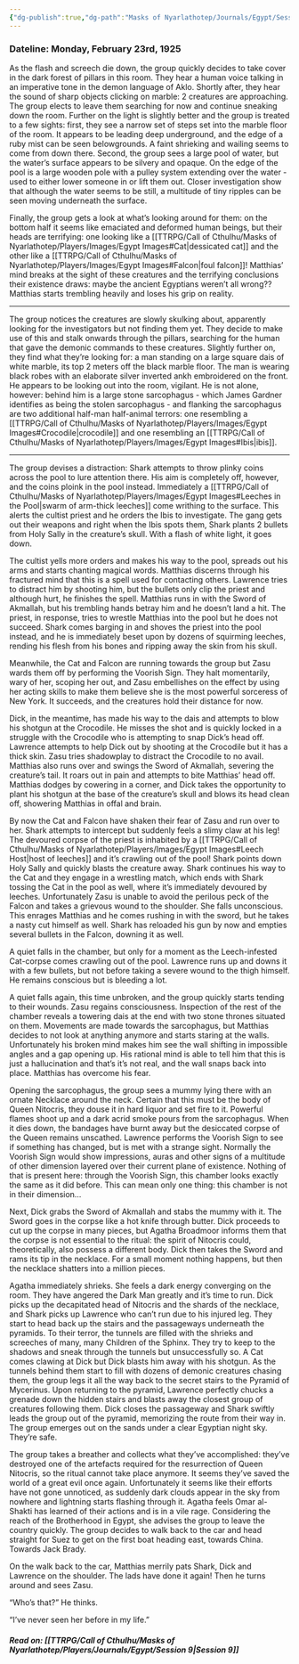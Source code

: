 ```yaml
---
{"dg-publish":true,"dg-path":"Masks of Nyarlathotep/Journals/Egypt/Session 8.md","permalink":"/masks-of-nyarlathotep/journals/egypt/session-8/","tags":["TTRPG/Games/MoN"]}
---
```


### Dateline: Monday, February 23rd, 1925
As the flash and screech die down, the group quickly decides to take cover in the dark forest of pillars in this room. They hear a human voice talking in an imperative tone in the demon language of Aklo. Shortly after, they hear the sound of sharp objects clicking on marble: 2 creatures are approaching. The group elects to leave them searching for now and continue sneaking down the room. Further on the light is slightly better and the group is treated to a few sights: first, they see a narrow set of steps set into the marble floor of the room. It appears to be leading deep underground, and the edge of a ruby mist can be seen belowgrounds. A faint shrieking and wailing seems to come from down there. Second, the group sees a large pool of water, but the water’s surface appears to be silvery and opaque. On the edge of the pool is a large wooden pole with a pulley system extending over the water - used to either lower someone in or lift them out. Closer investigation show that although the water seems to be still, a multitude of tiny ripples can be seen moving underneath the surface.

Finally, the group gets a look at what’s looking around for them: on the bottom half it seems like emaciated and deformed human beings, but their heads are terrifying: one looking like a [[TTRPG/Call of Cthulhu/Masks of Nyarlathotep/Players/Images/Egypt Images#Cat\|dessicated cat]] and the other like a [[TTRPG/Call of Cthulhu/Masks of Nyarlathotep/Players/Images/Egypt Images#Falcon\|foul falcon]]! Matthias’ mind breaks at the sight of these creatures and the terrifying conclusions their existence draws: maybe the ancient Egyptians weren’t all wrong?? Matthias starts trembling heavily and loses his grip on reality.

---

The group notices the creatures are slowly skulking about, apparently looking for the investigators but not finding them yet. They decide to make use of this and stalk onwards through the pillars, searching for the human that gave the demonic commands to these creatures. Slightly further on, they find what they’re looking for: a man standing on a large square dais of white marble, its top 2 meters off the black marble floor. The man is wearing black robes with an elaborate silver inverted ankh embroidered on the front. He appears to be looking out into the room, vigilant. He is not alone, however: behind him is a large stone sarcophagus - which James Gardner identifies as being the stolen sarcophagus - and flanking the sarcophagus are two additional half-man half-animal terrors: one resembling a [[TTRPG/Call of Cthulhu/Masks of Nyarlathotep/Players/Images/Egypt Images#Crocodile\|crocodile]] and one resembling an [[TTRPG/Call of Cthulhu/Masks of Nyarlathotep/Players/Images/Egypt Images#Ibis\|ibis]].

---

The group devises a distraction: Shark attempts to throw plinky coins across the pool to lure attention there. His aim is completely off, however, and the coins ploink in the pool instead. Immediately a [[TTRPG/Call of Cthulhu/Masks of Nyarlathotep/Players/Images/Egypt Images#Leeches in the Pool\|swarm of arm-thick leeches]] come writhing to the surface. This alerts the cultist priest and he orders the Ibis to investigate. The gang gets out their weapons and right when the Ibis spots them, Shark plants 2 bullets from Holy Sally in the creature’s skull. With a flash of white light, it goes down.

The cultist yells more orders and makes his way to the pool, spreads out his arms and starts chanting magical words. Matthias discerns through his fractured mind that this is a spell used for contacting others. Lawrence tries to distract him by shooting him, but the bullets only clip the priest and although hurt, he finishes the spell. Matthias runs in with the Sword of Akmallah, but his trembling hands betray him and he doesn’t land a hit. The priest, in response, tries to wrestle Matthias into the pool but he does not succeed. Shark comes barging in and shoves the priest into the pool instead, and he is immediately beset upon by dozens of squirming leeches, rending his flesh from his bones and ripping away the skin from his skull.

Meanwhile, the Cat and Falcon are running towards the group but Zasu wards them off by performing the Voorish Sign. They halt momentarily, wary of her, scoping her out, and Zasu embellishes on the effect by using her acting skills to make them believe she is the most powerful sorceress of New York. It succeeds, and the creatures hold their distance for now.

Dick, in the meantime, has made his way to the dais and attempts to blow his shotgun at the Crocodile. He misses the shot and is quickly locked in a struggle with the Crocodile who is attempting to snap Dick’s head off. Lawrence attempts to help Dick out by shooting at the Crocodile but it has a thick skin. Zasu tries shadowplay to distract the Crocodile to no avail. Matthias also runs over and swings the Sword of Akmallah, severing the creature’s tail. It roars out in pain and attempts to bite Matthias’ head off. Matthias dodges by cowering in a corner, and Dick takes the opportunity to plant his shotgun at the base of the creature’s skull and blows its head clean off, showering Matthias in offal and brain.

By now the Cat and Falcon have shaken their fear of Zasu and run over to her. Shark attempts to intercept but suddenly feels a slimy claw at his leg! The devoured corpse of the priest is inhabited by a [[TTRPG/Call of Cthulhu/Masks of Nyarlathotep/Players/Images/Egypt Images#Leech Host\|host of leeches]] and it’s crawling out of the pool! Shark points down Holy Sally and quickly blasts the creature away. Shark continues his way to the Cat and they engage in a wrestling match, which ends with Shark tossing the Cat in the pool as well, where it’s immediately devoured by leeches. Unfortunately Zasu is unable to avoid the perilous peck of the Falcon and takes a grievous wound to the shoulder. She falls unconscious. This enrages Matthias and he comes rushing in with the sword, but he takes a nasty cut himself as well. Shark has reloaded his gun by now and empties several bullets in the Falcon, downing it as well.

A quiet falls in the chamber, but only for a moment as the Leech-infested Cat-corpse comes crawling out of the pool. Lawrence runs up and downs it with a few bullets, but not before taking a severe wound to the thigh himself. He remains conscious but is bleeding a lot.

A quiet falls again, this time unbroken, and the group quickly starts tending to their wounds. Zasu regains consciousness. Inspection of the rest of the chamber reveals a towering dais at the end with two stone thrones situated on them. Movements are made towards the sarcophagus, but Matthias decides to not look at anything anymore and starts staring at the walls. Unfortunately his broken mind makes him see the wall shifting in impossible angles and a gap opening up. His rational mind is able to tell him that this is just a hallucination and that’s it’s not real, and the wall snaps back into place. Matthias has overcome his fear.

Opening the sarcophagus, the group sees a mummy lying there with an ornate Necklace around the neck. Certain that this must be the body of Queen Nitocris, they douse it in hard liquor and set fire to it. Powerful flames shoot up and a dark acrid smoke pours from the sarcophagus. When it dies down, the bandages have burnt away but the desiccated corpse of the Queen remains unscathed. Lawrence performs the Voorish Sign to see if something has changed, but is met with a strange sight. Normally the Voorish Sign would show impressions, auras and other signs of a multitude of other dimension layered over their current plane of existence. Nothing of that is present here: through the Voorish Sign, this chamber looks exactly the same as it did before. This can mean only one thing: this chamber is not in their dimension…

Next, Dick grabs the Sword of Akmallah and stabs the mummy with it. The Sword goes in the corpse like a hot knife through butter. Dick proceeds to cut up the corpse in many pieces, but Agatha Broadmoor informs them that the corpse is not essential to the ritual: the spirit of Nitocris could, theoretically, also possess a different body. Dick then takes the Sword and rams its tip in the necklace. For a small moment nothing happens, but then the necklace shatters into a million pieces.

Agatha immediately shrieks. She feels a dark energy converging on the room. They have angered the Dark Man greatly and it’s time to run. Dick picks up the decapitated head of Nitocris and the shards of the necklace, and Shark picks up Lawrence who can’t run due to his injured leg. They start to head back up the stairs and the passageways underneath the pyramids. To their terror, the tunnels are filled with the shrieks and screeches of many, many Children of the Sphinx. They try to keep to the shadows and sneak through the tunnels but unsuccessfully so. A Cat comes clawing at Dick but Dick blasts him away with his shotgun. As the tunnels behind them start to fill with dozens of demonic creatures chasing them, the group legs it all the way back to the secret stairs to the Pyramid of Mycerinus. Upon returning to the pyramid, Lawrence perfectly chucks a grenade down the hidden stairs and blasts away the closest group of creatures following them. Dick closes the passageway and Shark swiftly leads the group out of the pyramid, memorizing the route from their way in. The group emerges out on the sands under a clear Egyptian night sky. They’re safe.

The group takes a breather and collects what they’ve accomplished: they’ve destroyed one of the artefacts required for the resurrection of Queen Nitocris, so the ritual cannot take place anymore. It seems they’ve saved the world of a great evil once again. Unfortunately it seems like their efforts have not gone unnoticed, as suddenly dark clouds appear in the sky from nowhere and lightning starts flashing through it. Agatha feels Omar al-Shakti has learned of their actions and is in a vile rage. Considering the reach of the Brotherhood in Egypt, she advises the group to leave the country quickly. The group decides to walk back to the car and head straight for Suez to get on the first boat heading east, towards China. Towards Jack Brady.

On the walk back to the car, Matthias merrily pats Shark, Dick and Lawrence on the shoulder. The lads have done it again! Then he turns around and sees Zasu.

“Who’s that?” He thinks.

“I’ve never seen her before in my life.”

##### Read on: [[TTRPG/Call of Cthulhu/Masks of Nyarlathotep/Players/Journals/Egypt/Session 9\|Session 9]]